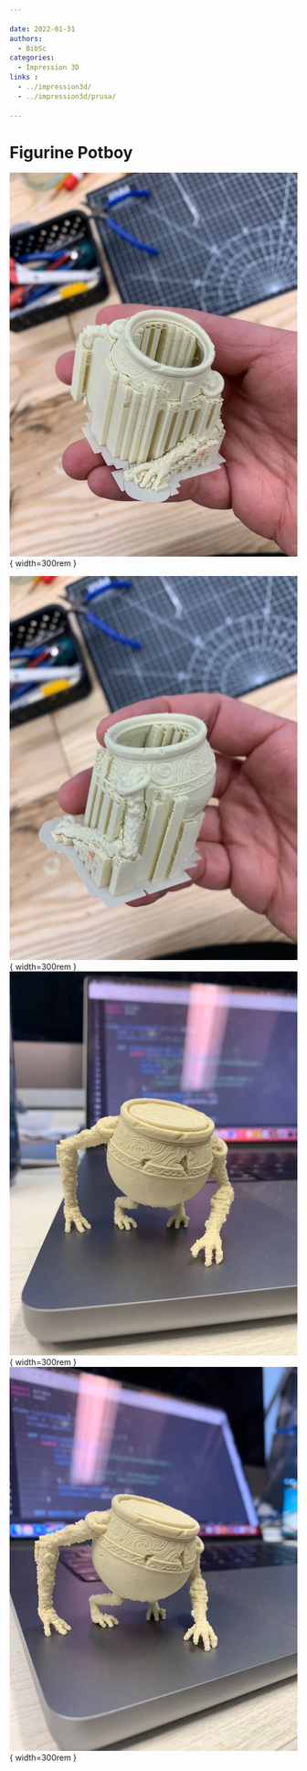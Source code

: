 ```yaml
---

date: 2022-01-31
authors:
  - BibSc
categories:
  - Impression 3D
links : 
  - ../impression3d/
  - ../impression3d/prusa/

---
```


# Figurine Potboy

![Figurine Potboy](figurine-potboy/figurine0.webp){ width=300rem } 

<!-- more -->

![Figurine Potboy](figurine-potboy/figurine1.webp){ width=300rem } 
![Figurine Potboy](figurine-potboy/figurine2.webp){ width=300rem } 
![Figurine Potboy](figurine-potboy/figurine3.webp){ width=300rem } 
